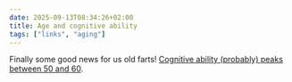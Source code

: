 ```yaml
---
date: 2025-09-13T08:34:26+02:00
title: Age and cognitive ability
tags: ["links", "aging"]
---
```


Finally some good news for us old farts! [Cognitive ability (probably) peaks between 50 and 60](https://hereticalinsights.substack.com/p/age-and-cognitive-ability).
